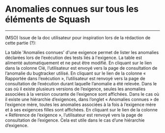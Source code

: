 # Anomalies connues sur tous les éléments de Squash


---
(MSO) Issue de la doc utilisateur pour inspiration lors de la rédaction de cette partie (?):

La table 'Anomalies connues' d'une exigence permet de lister les anomalies déclarées lors de l’exécution des tests liés à l'exigence. La table est alimenté automatiquement et ne peut être modifié.
En cliquant sur le lien dans la colonne Clé, l’utilisateur est envoyé vers la page de consultation de l’anomalie du bugtracker utilisé.
En cliquant sur le lien de la colonne « Rapportée dans l’exécution », l’utilisateur est renvoyé vers la page de consultation de l’exécution durant laquelle l’anomalie a été relevée.
Dans le cas où il existe plusieurs versions de l’exigence, seules les anomalies associées à la version courante de l’exigence sont affichées.
Dans le cas où il existe une hiérarchie d’exigences, dans l’onglet « Anomalies connues » de l’exigence mère, toutes les anomalies associées à la fois à l’exigence mère et à ses exigences filles sont affichées.
En cliquant sur le lien de la colonne « Référence de l’exigence », l’utilisateur est renvoyé vers la page de consultation de l’exigence. Cela est utile dans le cas d’une hiérarchie d’exigence.




<!--stackedit_data:
eyJoaXN0b3J5IjpbMTA5NzMwNjA4MiwtMTgxMjQ3MTQwNCwxNj
EzNzc4MjIxLC0xMTUzMzM0OTYxXX0=
-->
